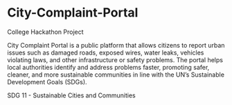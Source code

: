 # City-Complaint-Portal
College Hackathon Project

City Complaint Portal is a public platform that allows citizens to report urban issues such as damaged roads, exposed wires, water leaks, vehicles violating laws, and other infrastructure or safety problems.
The portal helps local authorities identify and address problems faster, promoting safer, cleaner, and more sustainable communities in line with the UN’s Sustainable Development Goals (SDGs).

SDG 11 - Sustainable Cities and Communities 
